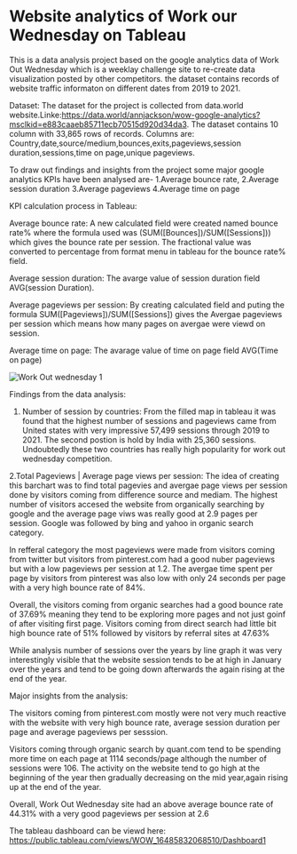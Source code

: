 # Website analytics of Work our Wednesday on Tableau

This is a data analysis project based on the google analytics data of Work Out Wednesday which is a weeklay challenge site to re-create data visualization posted by other competitors. the dataset contains records of website traffic informaton on different dates from 2019 to 2021.

Dataset: The dataset for the project is collected from data.world website.Linke:https://data.world/annjackson/wow-google-analytics?msclkid=e883caaeb85711ecb70515d920d34da3.  The dataset contains 10 column with 33,865 rows of records. 
Columns are: Country,date,source/medium,bounces,exits,pageviews,session duration,sessions,time on page,unique pageviews.

To draw out findings and insights from the project some major google analytics KPIs have been analysed are-
1.Average bounce rate, 
2.Average session duration
3.Average pageviews
4.Average time on page

KPI calculation process in Tableau:

Average bounce rate: A new calculated field were created named bounce rate% where the formula used was (SUM([Bounces])/SUM([Sessions])) which gives the bounce rate per session. The fractional value was converted to percentage from format menu in tableau for the bounce rate% field.

Average session duration: The avarge value of session duration field AVG(session Duration).

Average pageviews per session: By creating calculated field and puting the formula SUM([Pageviews])/SUM([Sessions]) gives the Avergae pageviews per session which means how many pages on avergae were viewd on session.

Average time on page: The avarage value of time on page field  AVG(Time on page)

![Work Out wednesday 1](https://user-images.githubusercontent.com/96620728/162594327-970b9b58-f1fc-469c-8713-2afedcf961f9.png)

Findings from the data analysis:

1. Number of session by countries: From the filled map in tableau it was found that the highest number of sessions and pageviews came from United states with very impressive 57,499 sessions through 2019 to 2021. The second postion is hold by India with 25,360 sessions. Undoubtedly these two countries has really high popularity for work out wednesday competition.

2.Total Pageviews | Average page views per session: The idea of creating this barchart was to find total pagevies and avergae page views per session done by visitors coming from difference source and mediam. The highest number of visitors accesed the website from organically searching by google and the average page viws was really good at 2.9 pages per session. Google was followed by bing and yahoo in organic search category. 

In refferal category the most pageviews were made from visitors coming from twitter but visitors from pinterest.com had a good nuber pageviews but with a low pageviews per session at 1.2. 
The avergae time spent per page by visitors from pinterest was also low with only 24 seconds per page with a very high bounce rate of 84%.

Overall, the visitors coming from organic searches had a good bounce rate of 37.69% meaning they tend to be exploring more pages and not just goinf of after visiting first page. Visitors coming from direct search had little bit high bounce rate of 51% followed by visitors by referral sites at 47.63%

While analysis number of sessions over the years by line graph it was very interestingly visible that the website session tends to be at high in January over the years and tend to be going down afterwards the again rising at the end of the year. 

Major insights from the analysis:

The visitors coming from pinterest.com mostly were not very much reactive with the website with very high bounce rate, average session duration per page and average pageviews per sesssion.

Visitors coming through organic search by quant.com tend to be spending more time on each page at 1114 seconds/page although the number of sessions were 106.
The activity on the website tend to go high at the beginning of the year then gradually decreasing on the mid year,again rising up at the end of the year.

Overall, Work Out Wednesday site had an above average bounce rate of 44.31% with a very good pageviews per session at 2.6 

The tableau dashboard can be viewd here: https://public.tableau.com/views/WOW_16485832068510/Dashboard1
